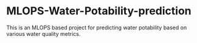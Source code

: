 # MLOPS-Water-Potability-prediction
This is an MLOPS based project for predicting water potability based on various water quality metrics.
